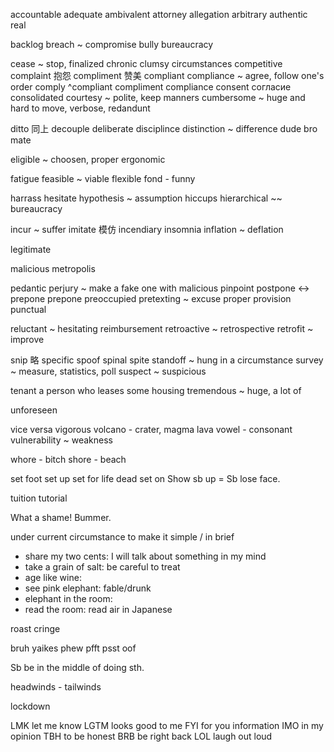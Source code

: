 

accountable
adequate
ambivalent
attorney
allegation
arbitrary
authentic real

backlog
breach ~ compromise
bully
bureaucracy



cease ~ stop, finalized
chronic
clumsy
circumstances
competitive
complaint 抱怨  compliment 赞美
compliant compliance ~ agree, follow one's order
comply ^compliant compliment compliance
consent     согласие
consolidated
courtesy ~ polite, keep manners
cumbersome ~ huge and hard to move, verbose, redandunt

ditto    同上
decouple
deliberate
disciplince
distinction ~ difference
dude bro mate

eligible ~ choosen, proper
ergonomic

fatigue
feasible ~ viable
flexible
fond - funny

harrass
hesitate
hypothesis ~ assumption
hiccups
hierarchical ~~ bureaucracy

incur ~ suffer
imitate  模仿
incendiary
insomnia
inflation ~ deflation


legitimate

malicious
metropolis


pedantic
perjury ~ make a fake one with malicious
pinpoint
postpone <-> prepone
prepone
preoccupied
pretexting ~ excuse
proper
provision
punctual

reluctant ~ hesitating
reimbursement
retroactive ~ retrospective
retrofit ~ improve

snip  略
specific
spoof
spinal
spite
standoff ~ hung in a circumstance
survey ~ measure, statistics, poll
suspect ~ suspicious

tenant a person who leases some housing
tremendous ~ huge, a lot of


unforeseen

vice versa
vigorous
volcano - crater, magma lava
vowel - consonant
vulnerability ~ weakness

whore - bitch
shore - beach


set foot
set up
set for life
dead set on
Show sb up = Sb lose face.


tuition
tutorial

What a shame!
Bummer.

under current circumstance
to make it simple / in brief

* share my two cents: I will talk about something in my mind
* take a grain of salt: be careful to treat
* age like wine:
* see pink elephant: fable/drunk
* elephant in the room:
* read the room: read air in Japanese

roast
cringe

bruh yaikes
phew
pfft psst
oof


Sb be in the middle of doing sth.

headwinds - tailwinds

lockdown


LMK   let me know
LGTM  looks good to me
FYI   for you information
IMO   in my opinion
TBH   to be honest
BRB   be right back
LOL   laugh out loud
